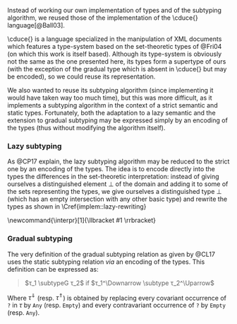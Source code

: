 Instead of working our own implementation of types and of the subtyping
algorithm, we reused those of the implementation of the \cduce{}
language[@Ball03].

\cduce{} is a language specialized in the manipulation of XML documents which
features a type-system based on the set-theoretic types of @Fri04 (on which
this work is itself based).
Although its type-system is obviously not the same as the one presented here,
its types form a supertype of ours (with the exception of the gradual type
which is absent in \cduce{} but may be encoded), so we could reuse its
representation.

We also wanted to reuse its subtyping algorithm (since implementing it would
have taken way too much time), but this was more difficult, as it implements a
subtyping algorithm in the context of a strict semantic and static types.
Fortunately, both the adaptation to a lazy semantic and the extension to
gradual subtyping may be expressed simply by an encoding of the types (thus
without modifying the algorithm itself).

### Lazy subtyping

As @CP17 explain, the lazy subtyping algorithm may be reduced to the strict one
by an encoding of the types.
The idea is to encode directly into the types the differences in the
set-theoretic interpretation: instead of giving ourselves a distinguished
element $\bot$ of the domain and adding it to some of the sets representing the
types, we give ourselves a distinguished type $\bot$ (which has an empty
intersection with any other basic type) and rewrite the types as shown in
\Cref{implem::lazy-rewriting}

\newcommand{\interpr}[1]{\llbracket #1 \rrbracket}

### Gradual subtyping

The very definition of the gradual subtyping relation as given by @CL17 uses
the static subtyping relation *via* an encoding of the types.
This definition can be expressed as:

> $τ_1 \subtypeG τ_2$ if $τ_1^\Downarrow \subtype τ_2^\Uparrow$

Where $τ^\Downarrow$ (resp. $τ^\Uparrow$) is obtained by replacing every
covariant occurrence of `?` in $τ$ by `Any` (resp. `Empty`) and every
contravariant occurrence of `?` by `Empty` (resp. `Any`).
